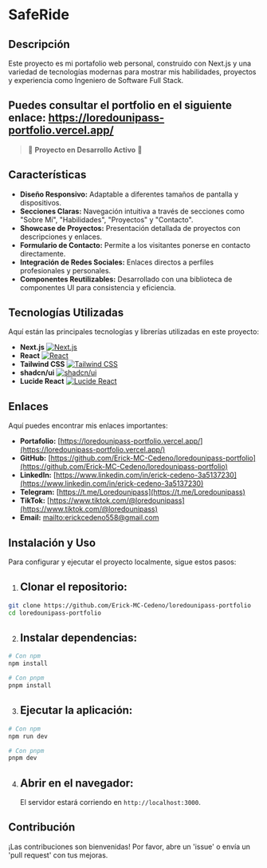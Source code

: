 # SafeRide

## Descripción
Este proyecto es mi portafolio web personal, construido con Next.js y una variedad de tecnologías modernas para mostrar mis habilidades, proyectos y experiencia como Ingeniero de Software Full Stack.

## Puedes consultar el portfolio en el siguiente enlace: https://loredounipass-portfolio.vercel.app/

> 🚧 **Proyecto en Desarrollo Activo** 🚧

## Características
- **Diseño Responsivo:** Adaptable a diferentes tamaños de pantalla y dispositivos.
- **Secciones Claras:** Navegación intuitiva a través de secciones como "Sobre Mí", "Habilidades", "Proyectos" y "Contacto".
- **Showcase de Proyectos:** Presentación detallada de proyectos con descripciones y enlaces.
- **Formulario de Contacto:** Permite a los visitantes ponerse en contacto directamente.
- **Integración de Redes Sociales:** Enlaces directos a perfiles profesionales y personales.
- **Componentes Reutilizables:** Desarrollado con una biblioteca de componentes UI para consistencia y eficiencia.

## Tecnologías Utilizadas
Aquí están las principales tecnologías y librerías utilizadas en este proyecto:

- **Next.js**  [![Next.js](https://img.shields.io/badge/Next.js-Black?style=for-the-badge&logo=next.js&logoColor=white)](https://nextjs.org/)
- **React**  [![React](https://img.shields.io/badge/React-20232A?style=for-the-badge&logo=react&logoColor=61DAFB)](https://react.dev/)
- **Tailwind CSS**  [![Tailwind CSS](https://img.shields.io/badge/Tailwind_CSS-38B2AC?style=for-the-badge&logo=tailwind-css&logoColor=white)](https://tailwindcss.com/)
- **shadcn/ui** [![shadcn/ui](https://img.shields.io/badge/shadcn%2Fui-000000?style=for-the-badge&logo=shadcnui&logoColor=white)](https://ui.shadcn.com/)
- **Lucide React**  [![Lucide React](https://img.shields.io/badge/Lucide_React-222222?style=for-the-badge&logo=lucide&logoColor=white)](https://lucide.dev/)

## Enlaces
Aquí puedes encontrar mis enlaces importantes:

*   **Portafolio:** [https://loredounipass-portfolio.vercel.app/](https://loredounipass-portfolio.vercel.app/)
*   **GitHub:** [https://github.com/Erick-MC-Cedeno/loredounipass-portfolio](https://github.com/Erick-MC-Cedeno/loredounipass-portfolio)
*   **LinkedIn:** [https://www.linkedin.com/in/erick-cedeno-3a5137230](https://www.linkedin.com/in/erick-cedeno-3a5137230)
*   **Telegram:** [https://t.me/Loredounipass](https://t.me/Loredounipass)
*   **TikTok:** [https://www.tiktok.com/@loredounipass](https://www.tiktok.com/@loredounipass)
*   **Email:** [mailto:erickcedeno558@gmail.com](mailto:erickcedeno558@gmail.com)

## Instalación y Uso
Para configurar y ejecutar el proyecto localmente, sigue estos pasos:

1. ## Clonar el repositorio:
```bash
git clone https://github.com/Erick-MC-Cedeno/loredounipass-portfolio
cd loredounipass-portfolio
```

2. ## Instalar dependencias:
```bash
# Con npm
npm install

# Con pnpm
pnpm install
```

3. ## Ejecutar la aplicación:
```bash
# Con npm
npm run dev

# Con pnpm
pnpm dev
```

4. ## Abrir en el navegador:
    El servidor estará corriendo en `http://localhost:3000`.

## Contribución
¡Las contribuciones son bienvenidas! Por favor, abre un 'issue' o envía un 'pull request' con tus mejoras.





